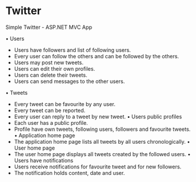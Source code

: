 # Twitter
Simple Twitter - ASP.NET MVC App

•	Users
-	Users have followers and list of following users.
-	Every user can follow the others and can be followed by the others.
-	Users may post new tweets.
-	Users can edit their own profiles.
-	Users can delete their tweets.
-	Users can send messages to the other users.

•	Tweets
-	Every tweet can be favourite by any user.
-	Every tweet can be reported.
-	Every user can reply to a tweet by new tweet.
•	Users public profiles
-	Each user has a public profile.
-	Profile have own tweets, following users, followers and favourite tweets. 
•	Application home page
-	The application home page lists all tweets by all users chronologically. 
•	User home page
-	The user home page displays all tweets created by the followed users. 
•	Users have notifications
-	Users receive notifications for favourite tweet and for new followers.
-	The notification holds content, date and user.


